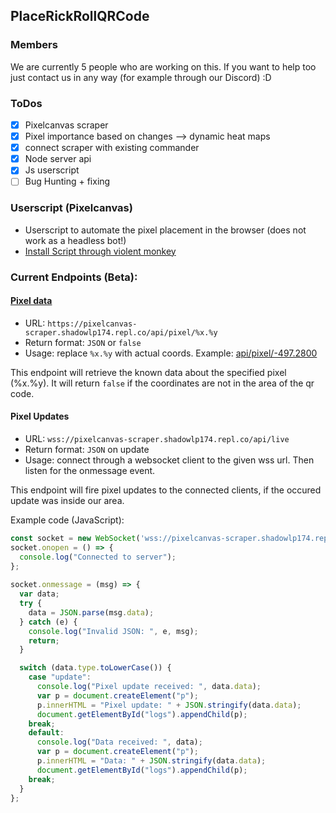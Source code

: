 ## PlaceRickRollQRCode

### Members

We are currently 5 people who are working on this. If you want to help too just contact us in any way (for example through our Discord) :D

### ToDos

- [X] Pixelcanvas scraper
- [X] Pixel importance based on changes --> dynamic heat maps
- [X] connect scraper with existing commander
- [X] Node server api
- [X] Js userscript
- [ ] Bug Hunting + fixing

### Userscript (Pixelcanvas)

- Userscript to automate the pixel placement in the browser (does not work as a headless bot!)
- [Install Script through violent monkey](https://github.com/PRRQRC/pixelcanvas-userscript/raw/master/userscript.user.js)

### Current Endpoints (Beta):

#### [Pixel data](https://pixelcanvas-scraper.shadowlp174.repl.co/api/pixel/-497.2800)

- URL: `https://pixelcanvas-scraper.shadowlp174.repl.co/api/pixel/%x.%y`
- Return format: `JSON` or `false`
- Usage: replace `%x.%y` with actual coords. Example: [api/pixel/-497.2800](https://pixelcanvas-scraper.shadowlp174.repl.co/api/pixel/-497.2800)

This endpoint will retrieve the known data about the specified pixel (%x.%y). It will return `false` if the coordinates are not in the area of the qr code.

#### Pixel Updates

- URL: `wss://pixelcanvas-scraper.shadowlp174.repl.co/api/live`
- Return format: `JSON` on update
- Usage: connect through a websocket client to the given wss url. Then listen for the onmessage event.

This endpoint will fire pixel updates to the connected clients, if the occured update was inside our area.

Example code (JavaScript):

```JavaScript
const socket = new WebSocket('wss://pixelcanvas-scraper.shadowlp174.repl.co/api/live');
socket.onopen = () => {
  console.log("Connected to server");
};
  
socket.onmessage = (msg) => {
  var data;
  try {
    data = JSON.parse(msg.data);
  } catch (e) {
    console.log("Invalid JSON: ", e, msg);
    return;
  }

  switch (data.type.toLowerCase()) {
    case "update":
      console.log("Pixel update received: ", data.data);
      var p = document.createElement("p");
      p.innerHTML = "Pixel update: " + JSON.stringify(data.data);
      document.getElementById("logs").appendChild(p);
    break;
    default:
      console.log("Data received: ", data);
      var p = document.createElement("p");
      p.innerHTML = "Data: " + JSON.stringify(data.data);
      document.getElementById("logs").appendChild(p);
    break;
  }
};
```

<!--

**Here are some ideas to get you started:**

🙋‍♀️ A short introduction - what is your organization all about?
🌈 Contribution guidelines - how can the community get involved?
👩‍💻 Useful resources - where can the community find your docs? Is there anything else the community should know?
🍿 Fun facts - what does your team eat for breakfast?
🧙 Remember, you can do mighty things with the power of [Markdown](https://docs.github.com/github/writing-on-github/getting-started-with-writing-and-formatting-on-github/basic-writing-and-formatting-syntax)
-->
